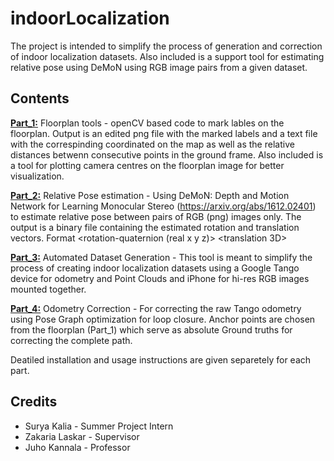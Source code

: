 # indoorLocalization
The project is intended to simplify the process of generation and correction of indoor localization datasets. Also included is a support tool for estimating relative pose using DeMoN using RGB image pairs from a given dataset.

## Contents
[**Part_1:**](https://github.com/AaltoVision/indoorLocalization/tree/master/Part1)
Floorplan tools - openCV based code to mark lables on the floorplan. Output is an edited png file with the marked labels and a text file with the correspinding coordinated on the map as well as the relative distances betwenn consecutive points in the ground frame. Also included is a tool for plotting camera centres on the floorplan image for better visualization.

[**Part_2:**](https://github.com/AaltoVision/indoorLocalization/tree/master/Part2)
Relative Pose estimation - Using DeMoN: Depth and Motion Network for Learning Monocular Stereo (https://arxiv.org/abs/1612.02401) to estimate relative pose between pairs of RGB (png) images only. The output is a binary file containing the estimated rotation and translation vectors. Format <rotation-quaternion (real x y z)> <translation 3D>

[**Part_3:**](https://github.com/AaltoVision/indoorLocalization/tree/master/Part3)
Automated Dataset Generation - This tool is meant to simplify the process of creating indoor localization datasets using a Google Tango device for odometry and Point Clouds and iPhone for hi-res RGB images mounted together.

[**Part_4:**](https://github.com/AaltoVision/indoorLocalization/tree/master/Part4)
Odometry Correction - For correcting the raw Tango odometry using Pose Graph optimization for loop closure. Anchor points are chosen from the floorplan (Part_1) which serve as absolute Ground truths for correcting the complete path.

Deatiled installation and usage instructions are given separetely for each part.

## Credits
* Surya Kalia - Summer Project Intern
* Zakaria Laskar - Supervisor
* Juho Kannala - Professor

